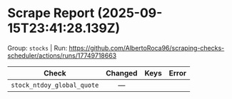# Scrape Report (2025-09-15T23:41:28.139Z)

Group: `stocks`  |  Run: https://github.com/AlbertoRoca96/scraping-checks-scheduler/actions/runs/17749718663

| Check | Changed | Keys | Error |
|---|:---:|:--|:--|
| `stock_ntdoy_global_quote` | — |  |  |
